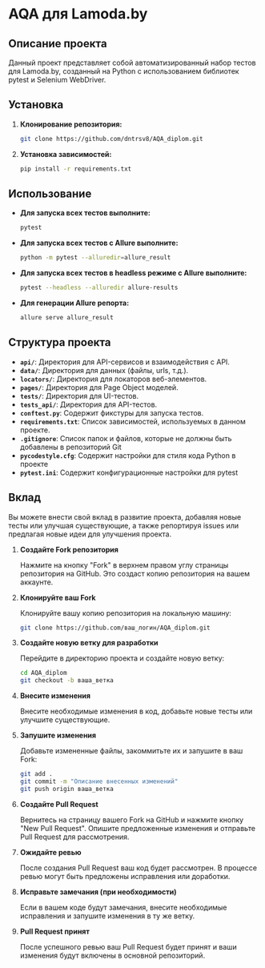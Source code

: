 # AQA для Lamoda.by

## Описание проекта

Данный проект представляет собой автоматизированный набор тестов для Lamoda.by, созданный на Python с использованием библиотек pytest и Selenium WebDriver.


## Установка
1. **Клонирование репозитория:**

    ```bash
    git clone https://github.com/dntrsv8/AQA_diplom.git
    ```
2. **Установка зависимостей:**

    ```bash
    pip install -r requirements.txt
    ```

## Использование

- **Для запуска всех тестов выполните:**

    ```bash
    pytest
    ```

- **Для запуска всех тестов с Allure выполните:**

    ```bash
    python -m pytest --alluredir=allure_result  
    ```
- **Для запуска всех тестов в headless режиме с Allure выполните:**

    ```bash
    pytest --headless --alluredir allure-results
    ```
- **Для генерации Allure репорта:**

    ```bash
    allure serve allure_result
    ```

 ## Структура проекта

- **`api/`**: Директория для API-сервисов и взаимодействия с API.
- **`data/`**: Директория для данных (файлы, urls, т.д.).
- **`locators/`**: Директория для локаторов веб-элементов.
- **`pages/`**: Директория для Page Object моделей.
- **`tests/`**: Директория для UI-тестов.
- **`tests_api/`**: Директория для API-тестов.
- **`conftest.py`**: Cодержит фикстуры для запуска тестов.
- **`requirements.txt`**: Список зависимостей, используемых в данном проекте.
- **`.gitignore`**: Список папок и файлов, которые не должны быть добавлены в репозиторий Git
- **`pycodestyle.cfg`**: Содержит настройки для стиля кода Python в проекте
- **`pytest.ini`**: Содержит конфигурационные настройки для pytest

## Вклад

Вы можете внести свой вклад в развитие проекта, добавляя новые тесты или улучшая существующие, а также репортируя issues или предлагая новые идеи для улучшения проекта.

1. **Создайте Fork репозитория**

    Нажмите на кнопку "Fork" в верхнем правом углу страницы репозитория на GitHub. Это создаст копию репозитория на вашем аккаунте.

2. **Клонируйте ваш Fork**

    Клонируйте вашу копию репозитория на локальную машину:

    ```bash
    git clone https://github.com/ваш_логин/AQA_diplom.git
    ```

3. **Создайте новую ветку для разработки**

    Перейдите в директорию проекта и создайте новую ветку:

    ```bash
    cd AQA_diplom
    git checkout -b ваша_ветка
    ```

4. **Внесите изменения**

    Внесите необходимые изменения в код, добавьте новые тесты или улучшите существующие.

5. **Запушите изменения**

    Добавьте измененные файлы, закоммитьте их и запушите в ваш Fork:

    ```bash
    git add .
    git commit -m "Описание внесенных изменений"
    git push origin ваша_ветка
    ```

6. **Создайте Pull Request**

    Вернитесь на страницу вашего Fork на GitHub и нажмите кнопку "New Pull Request". Опишите предложенные изменения и отправьте Pull Request для рассмотрения.

7. **Ожидайте ревью**

    После создания Pull Request ваш код будет рассмотрен. В процессе ревью могут быть предложены исправления или доработки.

8. **Исправьте замечания (при необходимости)**

    Если в вашем коде будут замечания, внесите необходимые исправления и запушите изменения в ту же ветку.

9. **Pull Request принят**

    После успешного ревью ваш Pull Request будет принят и ваши изменения будут включены в основной репозиторий.
